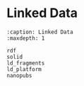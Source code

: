 # Linked Data

```{toctree}
:caption: Linked Data
:maxdepth: 1

rdf
solid
ld_fragments
ld_platform
nanopubs
```